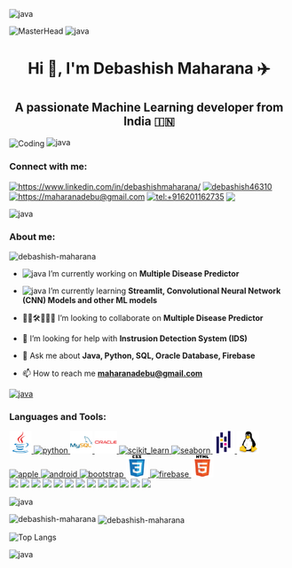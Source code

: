 <img src="https://user-images.githubusercontent.com/74038190/212284100-561aa473-3905-4a80-b561-0d28506553ee.gif" alt="java" width="1200" height="10"/>  

![MasterHead](https://user-images.githubusercontent.com/53512084/196909369-4d71c4bd-5949-4f7d-a228-5db72ac61130.gif)
<img src="https://user-images.githubusercontent.com/74038190/212284100-561aa473-3905-4a80-b561-0d28506553ee.gif" alt="java" width="1200" height="10"/>  

<h1 align="center">  Hi 👋, I'm Debashish Maharana ✈️ </h1>
<h2 align="center">A passionate Machine Learning developer from India 🇮🇳</h2>

<img align="center" alt="Coding" width="1600" height="160" src="https://user-images.githubusercontent.com/74038190/221352987-68da234d-4d62-4e9d-9d7f-098dc657c2dc.gif">
<img src="https://user-images.githubusercontent.com/74038190/212284100-561aa473-3905-4a80-b561-0d28506553ee.gif" alt="java" width="1200" height="10"/> 



<h3 align="left">Connect with me:</h3>
<p align="left">
  <a href="https://www.linkedin.com/in/debashishmaharana/" target="blank"><img align="center" src="https://img.shields.io/badge/LinkedIn-0077B5?style=for-the-badge&logo=linkedin&logoColor=white" alt="https://www.linkedin.com/in/debashishmaharana/" /></a>
  <a href="https://twitter.com/debashish46310" target="blank"><img align="center" src="https://img.shields.io/badge/X-%23000000.svg?style=for-the-badge&logo=X&logoColor=white" alt="debashish46310" /></a>
  <a href="mailto:https://maharanadebu@gmail.com" target="blank"><img align="center" src="https://img.shields.io/badge/Gmail-D14836?style=for-the-badge&logo=gmail&logoColor=white" alt="https://maharanadebu@gmail.com" /></a>
  <a href="tel:+916201162735" target="blank"><img align="center" src="https://img.shields.io/badge/WhatsApp-25D366?style=for-the-badge&logo=whatsapp&logoColor=white" alt="tel:+916201162735" /></a>
  <a href="https://www.hackerrank.com/profile/Debashiiish" target="blank"><img align="center" src="https://img.shields.io/badge/-Hackerrank-2EC866?style=for-the-badge&logo=HackerRank&logoColor=white" /></a>
</p>

<img src="https://user-images.githubusercontent.com/74038190/212284100-561aa473-3905-4a80-b561-0d28506553ee.gif" alt="java" width="1200" height="10"/> 

<h3 align="left">About me:</h3>
<p align="left"> <img src="https://komarev.com/ghpvc/?username=debashish-maharana&label=Profile%20views&color=0e75b6&style=flat" alt="debashish-maharana" /> </p>

- <img src="https://user-images.githubusercontent.com/74038190/216122041-518ac897-8d92-4c6b-9b3f-ca01dcaf38ee.png" alt="java" width="20" height="20"/> I’m currently working on **Multiple Disease Predictor**

- <img src="https://user-images.githubusercontent.com/74038190/216122049-276bc7a5-c760-4849-805a-995d8fa6ea13.png" alt="java" width="20" height="20"/> I’m currently learning **Streamlit, Convolutional Neural Network (CNN) Models and other ML models**

- 👦🏻🛠️🧑🏻‍💻 I’m looking to collaborate on **Multiple Disease Predictor**

- 🤝 I’m looking for help with **Instrusion Detection System (IDS)**

- 💬 Ask me about **Java, Python, SQL, Oracle Database, Firebase**

- 📫 How to reach me **maharanadebu@gmail.com**

<a href="https://www.java.com" target="_blank" rel="noreferrer"> <img src="https://user-images.githubusercontent.com/74038190/212284100-561aa473-3905-4a80-b561-0d28506553ee.gif" alt="java" width="1200" height="10"/> </a> 


<h3 align="left">Languages and Tools:</h3>
<p align="left"> 
<a href="https://www.java.com" target="_blank" rel="noreferrer"> <img src="https://raw.githubusercontent.com/devicons/devicon/master/icons/java/java-original.svg" alt="java" width="40" height="40"/> </a> 
<a href="https://www.python.org" target="_blank" rel="noreferrer"> <img src="https://user-images.githubusercontent.com/74038190/212257472-08e52665-c503-4bd9-aa20-f5a4dae769b5.gif" alt="python" width="40" height="40"/> </a> 
<a href="https://www.mysql.com/" target="_blank" rel="noreferrer"> <img src="https://raw.githubusercontent.com/devicons/devicon/master/icons/mysql/mysql-original-wordmark.svg" alt="mysql" width="40" height="40"/> </a> 
<a href="https://www.oracle.com/" target="_blank" rel="noreferrer"> <img src="https://raw.githubusercontent.com/devicons/devicon/master/icons/oracle/oracle-original.svg" alt="oracle" width="40" height="40"/> </a> 
<a href="https://scikit-learn.org/" target="_blank" rel="noreferrer"> <img src="https://upload.wikimedia.org/wikipedia/commons/0/05/Scikit_learn_logo_small.svg" alt="scikit_learn" width="40" height="40"/> </a> 
<a href="https://seaborn.pydata.org/" target="_blank" rel="noreferrer"> <img src="https://seaborn.pydata.org/_images/logo-mark-lightbg.svg" alt="seaborn" width="40" height="40"/> </a> 
<a href="https://pandas.pydata.org/" target="_blank" rel="noreferrer"> <img src="https://raw.githubusercontent.com/devicons/devicon/2ae2a900d2f041da66e950e4d48052658d850630/icons/pandas/pandas-original.svg" alt="pandas" width="40" height="40"/> </a> 
<a href="https://www.linux.org/" target="_blank" rel="noreferrer"> <img src="https://raw.githubusercontent.com/devicons/devicon/master/icons/linux/linux-original.svg" alt="linux" width="40" height="40"/> </a> 
<a href="https://www.apple.com" target="_blank" rel="noreferrer"> <img src="https://user-images.githubusercontent.com/74038190/212281780-0afd9616-8310-46e9-a898-c4f5269f1387.gif" alt="apple" width="40" height="40"/> </a>   
<a href="https://developer.android.com" target="_blank" rel="noreferrer"> <img src="https://user-images.githubusercontent.com/74038190/212281763-e6ecd7ef-c4aa-45b6-a97c-f33f6bb592bd.gif" alt="android" width="40" height="40"/> 
</a> <a href="https://getbootstrap.com" target="_blank" rel="noreferrer"> <img src="https://user-images.githubusercontent.com/74038190/212280805-9bcb336b-8c55-46a8-abf8-ff286ab55472.gif" alt="bootstrap" width="40" height="40"/> </a> 
<a href="https://www.w3schools.com/css/" target="_blank" rel="noreferrer"> <img src="https://raw.githubusercontent.com/devicons/devicon/master/icons/css3/css3-original-wordmark.svg" alt="css3" width="40" height="40"/> </a> 
<a href="https://firebase.google.com/" target="_blank" rel="noreferrer"> <img src="https://www.vectorlogo.zone/logos/firebase/firebase-icon.svg" alt="firebase" width="40" height="40"/> </a> 
<a href="https://www.w3.org/html/" target="_blank" rel="noreferrer"> <img src="https://raw.githubusercontent.com/devicons/devicon/master/icons/html5/html5-original-wordmark.svg" alt="html5" width="40" height="40"/> </a> 
  
<br>

<img src="https://img.shields.io/badge/Java-ED8B00?style=for-the-badge&logo=openjdk&logoColor=white"/>
<img src="https://img.shields.io/badge/Python-3776AB?style=for-the-badge&logo=python&logoColor=white"/>
<img src="https://img.shields.io/badge/MySQL-005C84?style=for-the-badge&logo=mysql&logoColor=white"/>
<img src="https://img.shields.io/badge/Oracle-F80000?style=for-the-badge&logo=Oracle&logoColor=white"/>
<img src="https://img.shields.io/badge/numpy-%23013243.svg?style=for-the-badge&logo=numpy&logoColor=white"/>
<img src="https://img.shields.io/badge/pandas-%23150458.svg?style=for-the-badge&logo=pandas&logoColor=white"/>
<img src="https://img.shields.io/badge/scikit--learn-%23F7931E.svg?style=for-the-badge&logo=scikit-learn&logoColor=white"/>
<img src="https://img.shields.io/badge/HTML5-E34F26?style=for-the-badge&logo=html5&logoColor=white"/>
<img src="https://img.shields.io/badge/CSS3-1572B6?style=for-the-badge&logo=css3&logoColor=white"/>
<img src="https://img.shields.io/badge/firebase-a08021?style=for-the-badge&logo=firebase&logoColor=ffcd34"/>
<img src="https://img.shields.io/badge/IntelliJ_IDEA-000000.svg?style=for-the-badge&logo=intellij-idea&logoColor=white"/>
<img src="https://img.shields.io/badge/PyCharm-000000.svg?&style=for-the-badge&logo=PyCharm&logoColor=white"/>
<img src="https://img.shields.io/badge/Visual_Studio_Code-0078D4?style=for-the-badge&logo=visual%20studio%20code&logoColor=white"/>


</p>




<img src="https://user-images.githubusercontent.com/74038190/212284100-561aa473-3905-4a80-b561-0d28506553ee.gif" alt="java" width="1200" height="10"/> 

<p><img align="left" src="https://github-readme-stats.vercel.app/api/top-langs?username=debashish-maharana&show_icons=true&locale=en&layout=compact" alt="debashish-maharana" /></p>

<p>&nbsp;<img align="center" src="https://github-readme-stats.vercel.app/api?username=debashish-maharana&theme=dark&show_icons=true" alt="debashish-maharana" />

![Top Langs](https://github-readme-stats.vercel.app/api/top-langs/?username=debashish-maharana&layout=compact)
  
<img src="https://user-images.githubusercontent.com/74038190/212284100-561aa473-3905-4a80-b561-0d28506553ee.gif" alt="java" width="1200" height="10"/> 


